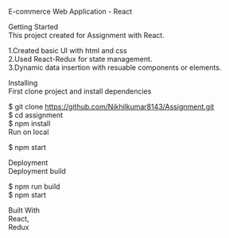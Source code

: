 E-commerce Web Application - React

Getting Started  
This project created for Assignment with React.  

1.Created basic UI with html and css  
2.Used React-Redux for state management.  
3.Dynamic data insertion with resuable components or elements.  

Installing  
First clone project and install dependencies  

$ git clone https://github.com/Nikhilkumar8143/Assignment.git  
$ cd assignment  
$ npm install  
Run on local  

$ npm start  

Deployment  
Deployment build  

$ npm run build  
$ npm start  

Built With  
  React,  
  Redux  
